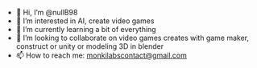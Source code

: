 - 👋 Hi, I’m @nullB98
- 👀 I’m interested in AI, create video games
- 🌱 I’m currently learning a bit of everything
- 💞️ I’m looking to collaborate on video games creates with game maker, construct or unity or modeling 3D in blender
- 📫 How to reach me: monkilabscontact@gmail.com

<!---
nullB98/nullB98 is a ✨ special ✨ repository because its `README.md` (this file) appears on your GitHub profile.
You can click the Preview link to take a look at your changes.
--->
